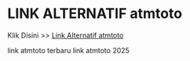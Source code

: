 # LINK ALTERNATIF atmtoto

Klik Disini >> <a href="https://linksto.pages.dev/">Link Alternatif atmtoto </a>

link atmtoto terbaru
link atmtoto 2025